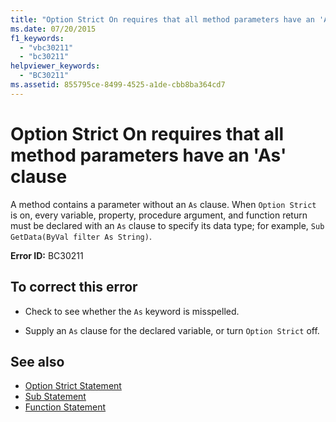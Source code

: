 ```yaml
---
title: "Option Strict On requires that all method parameters have an 'As' clause"
ms.date: 07/20/2015
f1_keywords: 
  - "vbc30211"
  - "bc30211"
helpviewer_keywords: 
  - "BC30211"
ms.assetid: 855795ce-8499-4525-a1de-cbb8ba364cd7
---
```

# Option Strict On requires that all method parameters have an 'As' clause
A method contains a parameter without an `As` clause. When `Option Strict` is on, every variable, property, procedure argument, and function return must be declared with an `As` clause to specify its data type; for example, `Sub GetData(ByVal filter As String)`.  
  
 **Error ID:** BC30211  
  
## To correct this error  
  
- Check to see whether the `As` keyword is misspelled.  
  
- Supply an `As` clause for the declared variable, or turn `Option Strict` off.  
  
## See also

- [Option Strict Statement](../language-reference/statements/option-strict-statement.md)
- [Sub Statement](../language-reference/statements/sub-statement.md)
- [Function Statement](../language-reference/statements/function-statement.md)
